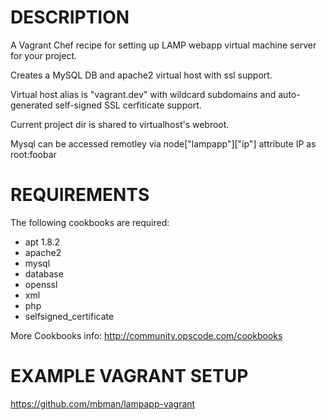 DESCRIPTION
===========

A Vagrant Chef recipe for setting up LAMP webapp virtual machine server for your project.

Creates a MySQL DB and apache2 virtual host with ssl support.

Virtual host alias is "vagrant.dev" with wildcard subdomains and 
auto-generated self-signed SSL cerfiticate support.

Current project dir is shared to virtualhost's webroot.

Mysql can be accessed remotley via node["lampapp"]["ip"] attribute IP as root:foobar


REQUIREMENTS
============

The following cookbooks are required:

  - apt 1.8.2
  - apache2
  - mysql
  - database
  - openssl
  - xml
  - php
  - selfsigned_certificate

More Cookbooks info: http://community.opscode.com/cookbooks

EXAMPLE VAGRANT SETUP
=====================
  
https://github.com/mbman/lampapp-vagrant